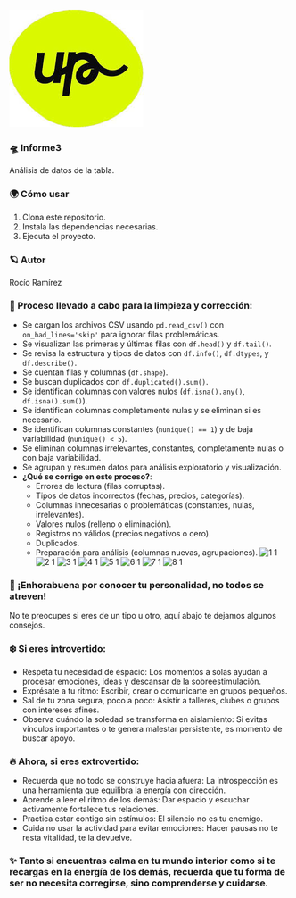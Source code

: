 ![](https://github.com/Roxy-5/Informe1/blob/main/images.jpg)

### 🛸 Informe3

Análisis de datos de la tabla.

### 🌍 Cómo usar

1. Clona este repositorio.
2. Instala las dependencias necesarias.
3. Ejecuta el proyecto.

### 🪐 Autor

Rocío Ramírez

### 🌌 Proceso llevado a cabo para la limpieza y corrección:
- Se cargan los archivos CSV usando `pd.read_csv()` con `on_bad_lines='skip'` para ignorar filas problemáticas.
- Se visualizan las primeras y últimas filas con `df.head()` y `df.tail()`.
- Se revisa la estructura y tipos de datos con `df.info()`, `df.dtypes`, y `df.describe()`.
- Se cuentan filas y columnas (`df.shape`).
- Se buscan duplicados con `df.duplicated().sum()`.
- Se identifican columnas con valores nulos (`df.isna().any()`, `df.isna().sum()`).
- Se identifican columnas completamente nulas y se eliminan si es necesario.
- Se identifican columnas constantes (`nunique() == 1`) y de baja variabilidad (`nunique() < 5`).
- Se eliminan columnas irrelevantes, constantes, completamente nulas o con baja variabilidad.
- Se agrupan y resumen datos para análisis exploratorio y visualización.
- **¿Qué se corrige en este proceso?**:
  - Errores de lectura (filas corruptas).
  - Tipos de datos incorrectos (fechas, precios, categorías).
  - Columnas innecesarias o problemáticas (constantes, nulas, irrelevantes).
  - Valores nulos (relleno o eliminación).
  - Registros no válidos (precios negativos o cero).
  - Duplicados.
  - Preparación para análisis (columnas nuevas, agrupaciones).
![1 1](https://github.com/user-attachments/assets/09485c68-f00b-4ce6-806a-cd179b116119)
![2 1](https://github.com/user-attachments/assets/ae9bc8a9-74f4-42f1-8c6d-f86dc3675518)
![3 1](https://github.com/user-attachments/assets/02f44a03-a1bb-4703-9baf-f2b08daa1145)
![4 1](https://github.com/user-attachments/assets/c1732ac3-7512-4173-bd47-33f00748b32e)
![5 1](https://github.com/user-attachments/assets/90dafdff-81d4-458a-8143-52ba78f6bb4c)
![6 1](https://github.com/user-attachments/assets/86b62c6d-792b-4df5-bb1f-18517098ac1f)
![7 1](https://github.com/user-attachments/assets/09813d4a-9d28-4d05-8889-ee076363ab65)
![8 1](https://github.com/user-attachments/assets/cba4d7f7-dc42-4913-84a4-d0da88ef7c9d)
### 🚀 ¡Enhorabuena por conocer tu personalidad, no todos se atreven!
No te preocupes si eres de un tipo u otro, aquí abajo te dejamos algunos consejos.
### ❄️ Si eres introvertido:
- Respeta tu necesidad de espacio: Los momentos a solas ayudan a procesar emociones, ideas y descansar de la sobreestimulación.
- Exprésate a tu ritmo: Escribir, crear o comunicarte en grupos pequeños.
- Sal de tu zona segura, poco a poco: Asistir a talleres, clubes o grupos con intereses afines.
- Observa cuándo la soledad se transforma en aislamiento: Si evitas vínculos importantes o te genera malestar persistente, es momento de buscar apoyo.

### 🔥 Ahora, si eres extrovertido:
- Recuerda que no todo se construye hacia afuera: La introspección es una herramienta que equilibra la energía con dirección.
- Aprende a leer el ritmo de los demás: Dar espacio y escuchar activamente fortalece tus relaciones.
- Practica estar contigo sin estímulos: El silencio no es tu enemigo.
- Cuida no usar la actividad para evitar emociones: Hacer pausas no te resta vitalidad, te la devuelve.
### ✨ Tanto si encuentras calma en tu mundo interior como si te recargas en la energía de los demás, recuerda que tu forma de ser no necesita corregirse, sino comprenderse y cuidarse.
